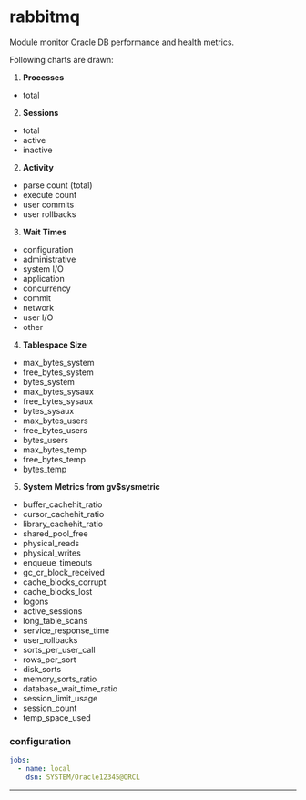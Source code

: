 # rabbitmq

Module monitor Oracle DB performance and health metrics.

Following charts are drawn:

1. **Processes**
  * total

2. **Sessions**
  * total
  * active
  * inactive

2. **Activity**
 * parse count (total)
 * execute count
 * user commits
 * user rollbacks

3. **Wait Times**
 * configuration
 * administrative
 * system I/O
 * application
 * concurrency
 * commit
 * network
 * user I/O
 * other

4. **Tablespace Size**
 * max_bytes_system
 * free_bytes_system
 * bytes_system
 * max_bytes_sysaux
 * free_bytes_sysaux
 * bytes_sysaux
 * max_bytes_users
 * free_bytes_users
 * bytes_users
 * max_bytes_temp
 * free_bytes_temp
 * bytes_temp

5. **System Metrics from gv$sysmetric**
 * buffer_cachehit_ratio
 * cursor_cachehit_ratio
 * library_cachehit_ratio
 * shared_pool_free
 * physical_reads
 * physical_writes
 * enqueue_timeouts
 * gc_cr_block_received
 * cache_blocks_corrupt
 * cache_blocks_lost
 * logons
 * active_sessions
 * long_table_scans
 * service_response_time
 * user_rollbacks
 * sorts_per_user_call
 * rows_per_sort
 * disk_sorts
 * memory_sorts_ratio
 * database_wait_time_ratio
 * session_limit_usage
 * session_count
 * temp_space_used

### configuration

```yaml
jobs:
  - name: local
    dsn: SYSTEM/Oracle12345@ORCL

```
---
